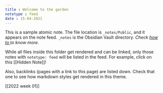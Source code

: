 ```yaml
---
title : Welcome to the garden
notetype : feed
date : 15-04-2021
---
```




This is a sample atomic note. The file location is `_notes/Public`, and it appears on the note feed. `_notes` is the Obsidian Vault directory. _Check  <a href="../posts/how-to"> how to </a> to know more._ 

While all files inside this folder get rendered and can be linked, only those notes with `notetype: feed` will be listed in the feed. For example, click on this [[Hidden Note]]!

Also, backlinks (pages with a link to this page) are listed down. Check that one to see how markdown styles get rendered in this theme.

[[2022 week 01]]